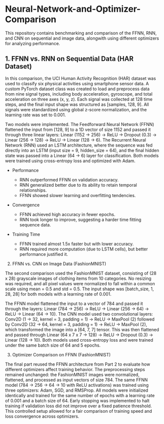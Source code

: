 # Neural-Network-and-Optimizer-Comparison
This repository contains benchmarking and comparison of the FFNN, RNN, and CNN on sequential and image data, alongwith using different optimizers for analyzing performance.

## 1. FFNN vs. RNN on Sequential Data (HAR Dataset)

In this comparison, the UCI Human Activity Recognition (HAR) dataset was used to classify six physical activities using smartphone sensor data. A custom PyTorch dataset class was created to load and preprocess data from nine signal types, including body acceleration, gyroscope, and total acceleration on three axes (x, y, z). Each signal was collected at 128 time steps, and the final input shape was structured as [samples, 128, 9]. All signals were standardized using global z-score normalization, and the learning rate was set to 0.001.

Two models were implemented. The Feedforward Neural Network (FFNN) flattened the input from [128, 9] to a 1D vector of size 1152 and passed it through three linear layers: Linear (1152 → 256) → ReLU → Dropout (0.3) → Linear (256 → 128) → ReLU → Linear (128 → 6). The Recurrent Neural Network (RNN) used an LSTM architecture, where the sequence was fed directly into an LSTM (input size = 9, hidden_size = 64), and the final hidden state was passed into a Linear (64 → 6) layer for classification. Both models were trained using cross-entropy loss and optimized with Adam.

- Performance
  - RNN outperformed FFNN on validation accuracy.
  - RNN generalized better due to its ability to retain temporal relationships.
  - FFNN showed slower learning and overfitting tendencies.

- Convergence
  - FFNN achieved high accuracy in fewer epochs.
  - RNN took longer to improve, suggesting a harder time fitting sequence data.

- Training Time
  - FFNN trained almost 1.5x faster but with lower accuracy.
  - RNN required more computation (due to LSTM cells), but better performance justified it.

2. FFNN vs. CNN on Image Data (FashionMNIST)

The second comparison used the FashionMNIST dataset, consisting of (28 x 28) grayscale images of clothing items from 10 categories. No resizing was required, and all pixel
values were normalized to fall within a common scale using mean = 0.5 and std = 0.5. The input shape was [batch_size, 1, 28, 28] for both models with a learning rate of 0.001.

The FFNN model flattened the input to a vector of 784 and passed it through the layers: Linear (784 → 256) → ReLU → Linear (256 → 64) → ReLU → Linear (64 → 10). The CNN model used two convolutional layers: Conv2D (1 → 32, kernel = 3, padding = 1) → ReLU → MaxPool (2) followed by Conv2D (32 → 64, kernel = 3, padding = 1) → ReLU → MaxPool (2), which transformed the image into a [64, 7, 7] tensor. This was then flattened and passed through Linear (64 x 7 x 7 → 128) → ReLU → Dropout (0.3) → Linear (128 → 10). Both models used cross-entropy loss and were trained under the same batch size of 64 and 5 epochs.

3. Optimizer Comparison on FFNN (FashionMNIST)

The final part reused the FFNN architecture from Part 2 to evaluate how different optimizers affect training behavior. The preprocessing steps remained unchanged: the FashionMNIST images were normalized, flattened, and processed as input vectors of size 784. The same FFNN model (784 → 256 → 64 → 10 with ReLU activations) was trained using three optimizers: Adam, SGD, and RMSProp. All models were initialized identically and trained for the same number of epochs with a learning rate of 0.001 and a batch size of 64. Early stopping was implemented to halt training if validation loss did not improve over a fixed patience threshold. This controlled setup allowed for a fair comparison of training speed and loss convergence across optimizers.
